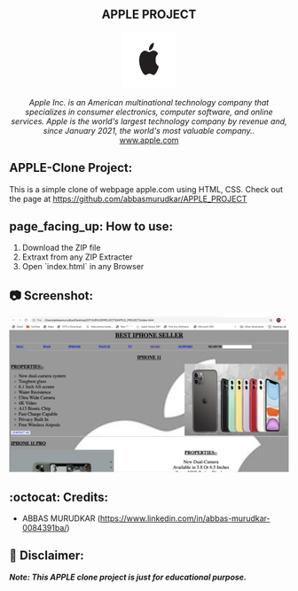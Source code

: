 <h2 align="center">APPLE PROJECT </h2>
<p align="center">
<img src="images/apple.png" alt="flipkart" height="100" width="100px" ><br><br>
<i>
Apple Inc. is an American multinational technology company that specializes in consumer electronics, computer software, and online services. Apple is the world's largest technology company by revenue and, since January 2021, the world's most valuable company..
</i><br>
<a href="https://www.apple.com">www.apple.com</a><br>
</p>
<h2>APPLE-Clone Project:</h2>

This is a simple clone of webpage apple.com using HTML, CSS. Check out the page at
https://github.com/abbasmurudkar/APPLE_PROJECT

<h2>page_facing_up: How to use:</h2>
<ol>
  <li>Download the ZIP file</li>
  <li>Extraxt from any ZIP Extracter</li>
  <li>Open `index.html` in any Browser</li>
  </ol>

## :camera: Screenshot:
<a href="https://www.github.com/abbasmurudkar">
  <img src="images/APPLESS.png">
  </a>

## :octocat: Credits:

- ABBAS MURUDKAR (https://www.linkedin.com/in/abbas-murudkar-0084391ba/)

## :memo: Disclaimer:

**_Note: This APPLE clone project is just for educational purpose._**

